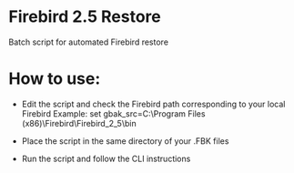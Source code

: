 # Firebird 2.5 Restore
Batch script for automated Firebird restore

# How to use:
- Edit the script and check the Firebird path corresponding to your local Firebird
  Example: set gbak_src=C:\Program Files (x86)\Firebird\Firebird_2_5\bin
  
- Place the script in the same directory of your .FBK files

- Run the script and follow the CLI instructions

